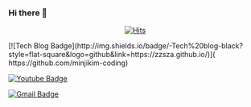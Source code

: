 ### Hi there 👋

<!--
**minjikim-coding/minjikim-coding** is a ✨ _special_ ✨ repository because its `README.md` (this file) appears on your GitHub profile.

Here are some ideas to get you started:

- 🔭 I’m currently working on ...
- 🌱 I’m currently learning ...
- 👯 I’m looking to collaborate on ...
- 🤔 I’m looking for help with ...
- 💬 Ask me about ...
- 📫 How to reach me: ...
- 😄 Pronouns: ...
- ⚡ Fun fact: ...
-->
 <div align=center>
	
  [![Hits](https://hits.seeyoufarm.com/api/count/incr/badge.svg?url=https%3A%2F%2Fgithub.com%2Fzzsza)](https://hits.seeyoufarm.com) 
	
  </div>
  [![Tech Blog Badge](http://img.shields.io/badge/-Tech%20blog-black?style=flat-square&logo=github&link=https://zzsza.github.io/)]( https://github.com/minjikim-coding)
	
	
  [![Youtube Badge](https://img.shields.io/badge/Youtube-ff0000?style=flat-square&logo=youtube&link=https://www.youtube.com/c/kyleschool)](https://www.youtube.com/watch?v=THkjI9YSHEo)

	
	
  [![Gmail Badge](https://img.shields.io/badge/Gmail-d14836?style=flat-square&logo=Gmail&logoColor=white&link=mailto:imjkim49@gmail.com)](mailto:imjkim49@gmail.com)
	
